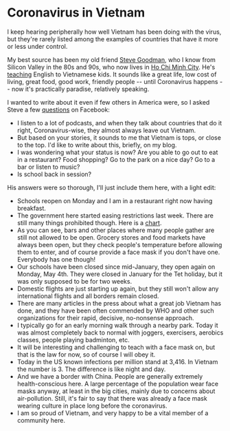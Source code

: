 # Coronavirus in Vietnam
I keep hearing peripherally how well Vietnam has been doing with the virus, but they're rarely listed among the examples of countries that have it more or less under control.

My best source has been my old friend <a href="https://www.linkedin.com/in/stevegoodman2/">Steve Goodman</a>, who I know from Silicon Valley in the 80s and 90s, who now lives in <a href="https://en.wikipedia.org/wiki/Ho_Chi_Minh_City">Ho Chi Minh City</a>. He's <a href="http://www.broward.edu/international/Centers-And-Affiliates/Pages/Vietnam.aspx">teaching</a> English to Vietnamese kids. It sounds like a great life, low cost of living, great food, good work, friendly people -- until Coronavirus happens -- now it's practically paradise, relatively speaking. 

I wanted to write about it even if few others in America were, so I asked Steve a few <a href="https://www.facebook.com/dave.winer.12/posts/1220770854796984">questions</a> on Facebook:
* I listen to a lot of podcasts, and when they talk about countries that do it right, Coronavirus-wise, they almost always leave out Vietnam.
* But based on your stories, it sounds to me that Vietnam is tops, or close to the top. I'd like to write about this, briefly, on my blog.
* I was wondering what your status is now? Are you able to go out to eat in a restaurant? Food shopping? Go to the park on a nice day? Go to a bar or listen to music?
* Is school back in session?

His answers were so thorough, I'll just include them here, with a light edit: 
* Schools reopen on Monday and I am in a restaurant right now having breakfast.
* The government here started easing restrictions last week. There are still many things prohibited though. Here is a <a href="http://scripting.com/images/2020/05/02/hcmcChart.png">chart</a>.
* As you can see, bars and other places where many people gather are still not allowed to be open. Grocery stores and food markets have always been open, but they check people's temperature before allowing them to enter, and of course provide a face mask if you don't have one. Everybody has one though!
* Our schools have been closed since mid-January, they open again on Monday, May 4th. They were closed in January for the Tet holiday, but it was only supposed to be for two weeks.
* Domestic flights are just starting up again, but they still won't allow any international flights and all borders remain closed.
* There are many articles in the press about what a great job Vietnam has done, and they have been often commended by WHO and other such organizations for their rapid, decisive, no-nonsense approach.
* I typically go for an early morning walk through a nearby park. Today it was almost completely back to normal with joggers, exercisers, aerobics classes, people playing badminton, etc.
* It will be interesting and challenging to teach with a face mask on, but that is the law for now, so of course I will obey it.
* Today in the US known infections per million stand at 3,416. In Vietnam the number is 3. The difference is like night and day.
* And we have a border with China. People are generally extremely health-conscious here. A large percentage of the population wear face masks anyway, at least in the big cities, mainly due to concerns about air-pollution. Still, it's fair to say that there was already a face mask wearing culture in place long before the coronavirus.
* I am so proud of Vietnam, and very happy to be a vital member of a community here.

